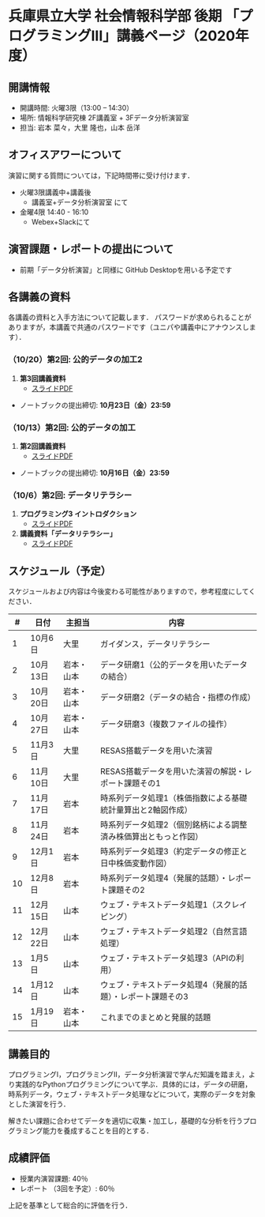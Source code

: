 # 兵庫県立大学 社会情報科学部 後期 「プログラミングIII」講義ページ（2020年度）

## 開講情報
- 開講時間: 火曜3限（13:00 – 14:30）
- 場所: 情報科学研究棟 2F講義室 + 3Fデータ分析演習室
- 担当: 岩本 菜々，大里 隆也，⼭本 岳洋

## オフィスアワーについて
演習に関する質問については，下記時間帯に受け付けます．
- 火曜3限講義中+講義後
  - 講義室+データ分析演習室 にて
- 金曜4限 14:40 - 16:10
  - Webex+Slackにて

## 演習課題・レポートの提出について
- 前期「データ分析演習」と同様に GitHub Desktopを用いる予定です


## 各講義の資料
各講義の資料と入手方法について記載します．
パスワードが求められることがありますが，本講義で共通のパスワードです（ユニパや講義中にアナウンスします）．

### （10/20）第2回: 公的データの加工2

1. **第3回講義資料**
   - [スライドPDF](https://github.com/sis-programming3-2020/materials/03/2020prog3_week3.pdf)
- ノートブックの提出締切: **10月23日（金）23:59**

### （10/13）第2回: 公的データの加工

1. **第2回講義資料**
   - [スライドPDF](materials/02/2020prog3_week2.pdf)
- ノートブックの提出締切: **10月16日（金）23:59**

### （10/6）第2回: データリテラシー

1. **プログラミング3 イントロダクション**
   - [スライドPDF](materials/01/2020prog3_week1_intro.pdf)
2. **講義資料「データリテラシー」**
   - [スライドPDF](materials/01/2020prog3_week1_literacy.pdf)


## スケジュール（予定）

スケジュールおよび内容は今後変わる可能性がありますので，参考程度にしてください．


| #   | 日付     | 主担当     | 内容                                                            |
| --- | -------- | ---------- | --------------------------------------------------------------- |
| 1   | 10月6日  | 大里       | ガイダンス，データリテラシー                                    |
| 2   | 10月13日 | 岩本・山本 | データ研磨1（公的データを用いたデータの結合）                   |
| 3   | 10月20日 | 岩本・山本 | データ研磨2（データの結合・指標の作成）                         |
| 4   | 10月27日 | 岩本・山本 | データ研磨3（複数ファイルの操作）                               |
| 5   | 11月3日  | 大里       | RESAS搭載データを用いた演習                                     |
| 6   | 11月10日 | 大里       | RESAS搭載データを用いた演習の解説・レポート課題その1            |
| 7   | 11月17日 | 岩本       | 時系列データ処理1（株価指数による基礎統計量算出と2軸図作成）    |
| 8   | 11月24日 | 岩本       | 時系列データ処理2（個別銘柄による調整済み株価算出ともっと作図） |
| 9   | 12月1日  | 岩本       | 時系列データ処理3（約定データの修正と日中株価変動作図）         |
| 10  | 12月8日  | 岩本       | 時系列データ処理4（発展的話題）・レポート課題その2              |
| 11  | 12月15日 | 山本       | ウェブ・テキストデータ処理1（スクレイピング）                   |
| 12  | 12月22日 | 山本       | ウェブ・テキストデータ処理2（自然言語処理）                     |
| 13  | 1月5日   | 山本       | ウェブ・テキストデータ処理3（APIの利用）                        |
| 14  | 1月12日  | 山本       | ウェブ・テキストデータ処理4（発展的話題）・レポート課題その3    |
| 15  | 1月19日  | 岩本・山本 | これまでのまとめと発展的話題                                    |

## 講義目的
プログラミングI，プログラミングII，データ分析演習で学んだ知識を踏まえ，より実践的なPythonプログラミングについて学ぶ．具体的には，データの研磨，時系列データ，ウェブ・テキストデータ処理などについて，実際のデータを対象とした演習を行う．

解きたい課題に合わせてデータを適切に収集・加工し，基礎的な分析を行うプログラミング能力を養成することを目的とする．


## 成績評価
- 授業内演習課題: 40％
- レポート （3回を予定）: 60％

上記を基準として総合的に評価を⾏う．
